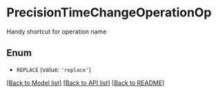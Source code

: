 # PrecisionTimeChangeOperationOp

Handy shortcut for operation name

## Enum

* `REPLACE` (value: `'replace'`)

[[Back to Model list]](../README.md#documentation-for-models) [[Back to API list]](../README.md#documentation-for-api-endpoints) [[Back to README]](../README.md)


